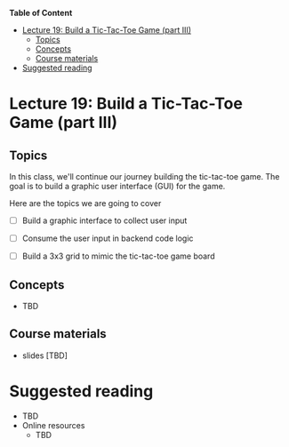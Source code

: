 
**Table of Content**
- [Lecture 19: Build a Tic-Tac-Toe Game (part III)](#lecture-19-build-a-tic-tac-toe-game-part-iii)
  - [Topics](#topics)
  - [Concepts](#concepts)
  - [Course materials](#course-materials)
- [Suggested reading](#suggested-reading)

# Lecture 19: Build a Tic-Tac-Toe Game (part III)

## Topics
In this class, we'll continue our journey building the tic-tac-toe game. The goal is to build a graphic user interface (GUI) for the game.

Here are the topics we are going to cover
* [ ] Build a graphic interface to collect user input
* [ ] Consume the user input in backend code logic
* [ ] Build a 3x3 grid to mimic the tic-tac-toe game board


## Concepts
* TBD


## Course materials
* slides [TBD]

# Suggested reading
* TBD
* Online resources
  * TBD

